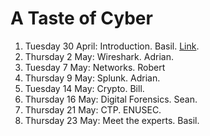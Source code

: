 # A Taste of Cyber

1. Tuesday 30 April: Introduction. Basil. [Link]( https://github.com/billbuchanan/taste_of_cyber/tree/master/01_introduction).
2. Thursday 2 May: Wireshark. Adrian.
3. Tuesday 7 May: Networks. Robert
4. Thursday 9 May: Splunk. Adrian.
5. Tuesday 14 May: Crypto. Bill.
6. Thursday 16 May: Digital Forensics. Sean.
7. Thursday 21 May: CTP. ENUSEC.
8. Thursday 23 May: Meet the experts. Basil.


